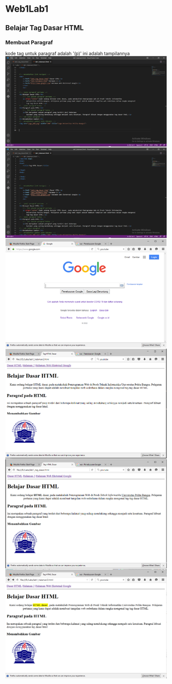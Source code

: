 # Web1Lab1
## Belajar Tag Dasar HTML

### Membuat Paragraf
kode tag untuk paragraf adalah '(p)'
ini adalah tampilannya
![Gambar](SS1.PNG)
  ![Gambar](SS2.PNG)
  ![Gambar](SS3.PNG)
  ![Gambar](SS4.PNG)
  ![Gambar](SS5.PNG)
  ![Gambar](SS6.PNG)
  
  

  
  
  
  
  
  
  
